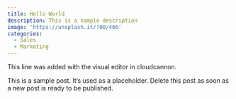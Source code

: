 ```yaml
---
title: Hello World
description: This is a sample description
image: 'https://unsplash.it/700/466'
categories:
  - Sales
  - Marketing
---
```



This line was added with the visual editor in cloudcannon.

This is a sample post. It’s used as a placeholder. Delete this post as soon as a new post is ready to be published.